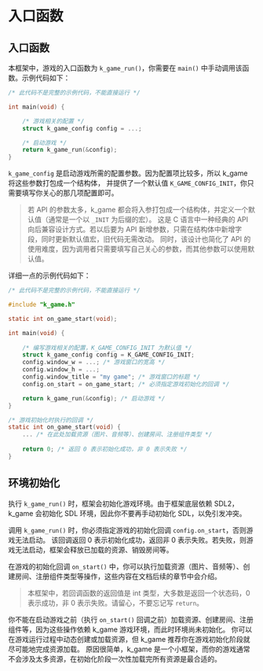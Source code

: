 
# 入口函数

## 入口函数

本框架中，游戏的入口函数为 `k_game_run()`，你需要在 `main()` 中手动调用该函数。示例代码如下：

```C
/* 此代码不是完整的示例代码，不能直接运行 */

int main(void) {

    /* 游戏相关的配置 */
    struct k_game_config config = ...;

    /* 启动游戏 */
    return k_game_run(&config);
}
```

`k_game_config` 是启动游戏所需的配置参数。因为配置项比较多，所以 k_game 将这些参数打包成一个结构体，
并提供了一个默认值 `K_GAME_CONFIG_INIT`，你只需要填写你关心的那几项配置即可。

> 若 API 的参数太多，k_game 都会将入参打包成一个结构体，并定义一个默认值（通常是一个以 `_INIT` 为后缀的宏）。
> 这是 C 语言中一种经典的 API 向后兼容设计方式。若以后要为 API 新增参数，只需在结构体中新增字段，同时更新默认值宏，旧代码无需改动。
> 同时，该设计也简化了 API 的使用难度，因为调用者只需要填写自己关心的参数，而其他参数可以使用默认值。

详细一点的示例代码如下：

```C
/* 此代码不是完整的示例代码，不能直接运行 */

#include "k_game.h"

static int on_game_start(void);

int main(void) {
    
    /* 编写游戏相关的配置，K_GAME_CONFIG_INIT 为默认值 */
    struct k_game_config config = K_GAME_CONFIG_INIT;
    config.window_w = ...; /* 游戏窗口的宽高 */
    config.window_h = ...;
    config.window_title = "my game"; /* 游戏窗口的标题 */
    config.on_start = on_game_start; /* 必须指定游戏初始化的回调 */

    return k_game_run(&config); /* 启动游戏 */
}

/* 游戏初始化时执行的回调 */
static int on_game_start(void) {
    ... /* 在此处加载资源（图片、音频等）、创建房间、注册组件类型 */
    
    return 0; /* 返回 0 表示初始化成功，非 0 表示失败 */
}
```

## 环境初始化

执行 `k_game_run()` 时，框架会初始化游戏环境。由于框架底层依赖 SDL2，k_game 会初始化 SDL 环境，因此你不要再手动初始化 SDL，以免引发冲突。

调用 `k_game_run()` 时，你必须指定游戏的初始化回调 `config.on_start`，否则游戏无法启动。
该回调返回 0 表示初始化成功，返回非 0 表示失败。若失败，则游戏无法启动，框架会释放已加载的资源、销毁房间等。

在游戏的初始化回调 `on_start()` 中，你可以执行加载资源（图片、音频等）、创建房间、注册组件类型等操作，这些内容在文档后续的章节中会介绍。

> 本框架中，若回调函数的返回值是 int 类型，大多数是返回一个状态码，0 表示成功，非 0 表示失败。请留心，不要忘记写 `return`。

你不能在启动游戏之前（执行 `on_start()` 回调之前）加载资源、创建房间、注册组件等，因为这些操作依赖 k_game 游戏环境，而此时环境尚未初始化。
你可以在游戏运行过程中动态创建或加载资源，但 k_game 推荐你在游戏初始化阶段就尽可能地完成资源加载。
原因很简单，k_game 是一个小框架，而你的游戏通常不会涉及太多资源，在初始化阶段一次性加载完所有资源是最合适的。
